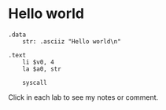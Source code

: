 # Hello world

```
.data 
	str: .asciiz "Hello world\n"
	
.text
	li $v0, 4
	la $a0, str
	
	syscall
```

Click in each lab to see my notes or comment.
